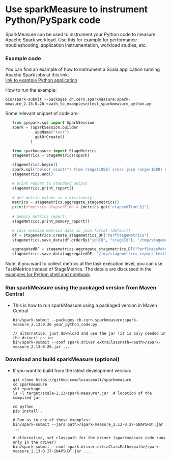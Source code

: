 # Use sparkMeasure to instrument Python/PySpark code
  
  SparkMeasure can be used to instrument your Python code to measure Apache Spark workload.
  Use this for example for performance troubleshooting, application instrumentation, workload studies, etc.
  
 
### Example code 

You can find an example of how to instrument a Scala application running Apache Spark jobs at this link:  
 [link to example Python application](../examples/test_sparkmeasure_python.py)
 
How to run the example:
 ```
bin/spark-submit --packages ch.cern.sparkmeasure:spark-measure_2.13:0.26 <path_to_examples>/test_sparkmeasure_python.py
 ```

 Some relevant snippet of code are:
 ```python
    from pyspark.sql import SparkSession
    spark = (SparkSession.builder
             .appName("test")
             .getOrCreate()
            )

    from sparkmeasure import StageMetrics
    stagemetrics = StageMetrics(spark)

    stagemetrics.begin()
    spark.sql("select count(*) from range(1000) cross join range(1000) cross join range(1000)").show()
    stagemetrics.end()

    # print report to standard output
    stagemetrics.print_report()
    
    # get metric values as a dictionary
    metrics = stagemetrics.aggregate_stagemetrics()
    print(f"metrics elapsedTime = {metrics.get('elapsedTime')}")
    
    # memory metrics report:
    stageMetrics.print_memory_report()

    # save session metrics data in json format (default)
    df = stagemetrics.create_stagemetrics_DF("PerfStageMetrics")
    stagemetrics.save_data(df.orderBy("jobId", "stageId"), "/tmp/stagemetrics_test1")

    aggregatedDF = stagemetrics.aggregate_stagemetrics_DF("PerfStageMetrics")
    stagemetrics.save_data(aggregatedDF, "/tmp/stagemetrics_report_test2")
```

Note: if you want to collect metrics at the task execution level, you can use TaskMetrics instead of StageMetrics.
The details are discussed in the [examples for Python shell and notebook](https://github.com/LucaCanali/sparkMeasure/blob/master/docs/Python_shell_and_Jupyter.md).

### Run sparkMeasure using the packaged version from Maven Central

- This is how to run sparkMeasure using a packaged version in Maven Central
  ```
  bin/spark-submit --packages ch.cern.sparkmeasure:spark-measure_2.13:0.26 your_python_code.py

  // alternative: just download and use the jar (it is only needed in the driver) as in:
  bin/spark-submit --conf spark.driver.extraClassPath=<path>/spark-measure_2.13-0.26.jar ...
  ```

### Download and build sparkMeasure (optional)

- If you want to build from the latest development version:
     ```
     git clone https://github.com/lucacanali/sparkmeasure
     cd sparkmeasure
     sbt +package
     ls -l target/scala-2.13/spark-measure*.jar  # location of the compiled jar

     cd python
     pip install .
  
     # Run as in one of these examples:
     bin/spark-submit --jars path>/spark-measure_2.13-0.27-SNAPSHOT.jar ...
     
     # alternative, set classpath for the driver (sparkmeasure code runs only in the driver)
     bin/spark-submit --conf spark.driver.extraClassPath=<path>/spark-measure_2.13-0.27-SNAPSHOT.jar ...
     ```
